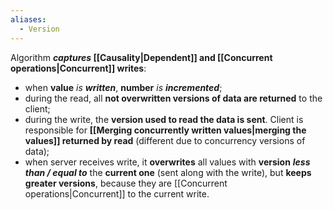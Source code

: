 ```yaml
---
aliases:
  - Version
---
```

Algorithm ***captures* [[Causality|Dependent]] and [[Concurrent operations|Concurrent]] writes**:
- when **value** *is **written***,  **number** *is **incremented***;
- during the read, all **not overwritten versions of data are returned** to the client;
- during the write, the **version used to read the data is sent**. Client is responsible for **[[Merging concurrently written values|merging the values]] returned by read** (different due to concurrency versions of data);
- when server receives write, it **overwrites** all values with **version** ***less than / equal to*** the **current one** (sent along with the write), but **keeps greater versions**, because they are [[Concurrent operations|Concurrent]] to the current write.
